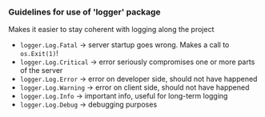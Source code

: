### Guidelines for use of 'logger' package
Makes it easier to stay coherent with logging along the project

* `logger.Log.Fatal` -> server startup goes wrong. Makes a call to `os.Exit(1)`!
* `logger.Log.Critical` -> error seriously compromises one or more parts of the server
* `logger.Log.Error` -> error on developer side, should not have happened
* `logger.Log.Warning` -> error on client side, should not have happened
* `logger.Log.Info` -> important info, useful for long-term logging
* `logger.Log.Debug` -> debugging purposes
